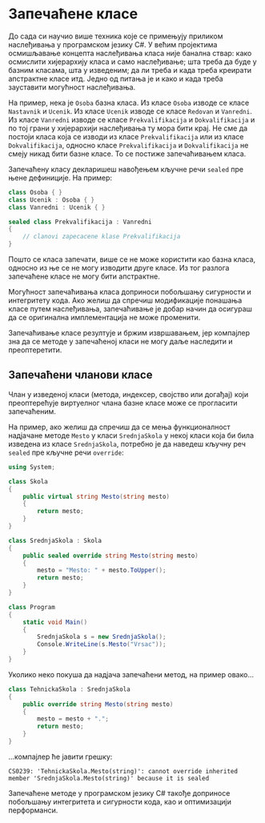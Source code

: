 # Запечаћене класе

До сада си научио више техника које се примењују приликом наслеђивања у
програмском језику C#. У већим пројектима осмишљавање концепта наслеђивања
класа није банална ствар: како осмислити хијерархију класа и само наслеђивање;
шта треба да буде у базним класама, шта у изведеним; да ли треба и када треба
креирати апстрактне класе итд. Једно од питања је и како и када треба
зауставити могућност наслеђивања.

На пример, нека је `Osoba` базна класа. Из класе `Osoba` изводе се класе
`Nastavnik` и `Ucenik`. Из класе `Ucenik` изводе се класе `Redovan` и
`Vanredni`. Из класе `Vanredni` изводе се класе `Prekvalifikacija` и
`Dokvalifikacija` и по тој грани у хијерархији наслеђивања ту мора бити крај. Не
сме да постоји класа која се изводи из класе `Prekvalifikacija` или из класе
`Dokvalifikacija`, односно класе `Prekvalifikacija` и `Dokvalifikacija` не
смеју никад бити базне класе. То се постиже запечаћивањем класа.

Запечаћену класу декларишеш навођењем кључне речи `sealed` пре њене
дефиниције. На пример:

```cs
class Osoba { }
class Ucenik : Osoba { }
class Vanredni : Ucenik { }

sealed class Prekvalifikacija : Vanredni
{
    // clanovi zapecacene klase Prekvalifikacija
}
```

Пошто се класа запечати, више се не може користити као базна класа, односно из
ње се не могу изводити друге класе. Из тог разлога запечаћене класе не могу
бити апстрактне.

Могућност запечаћивања класа доприноси побољшању сигурности и интегритету кода.
Ако желиш да спречиш модификације понашања класе путем наслеђивања,
запечаћивање је добар начин да осигураш да се оригинална имплементација не може
променити.

Запечаћивање класе резултује и бржим извршавањем, јер компајлер зна да се
методе у запечаћеној класи не могу даље наследити и преоптеретити.

## Запечаћени чланови класе

Члан у изведеној класи (метода, индексер, својство или догађај) који
преоптерећује виртуелног члана базне класе може се прогласити запечаћеним.

На пример, ако желиш да спречиш да се мења функционалност надјачане методе
`Mesto` у класи `SrednjaSkola` у некој класи која би била изведена из класе
`SrednjaSkola`, потребно је да наведеш кључну реч `sealed` пре кључне речи
`override`:

```cs
using System;

class Skola
{
    public virtual string Mesto(string mesto)
    {
        return mesto;
    }
}

class SrednjaSkola : Skola
{
    public sealed override string Mesto(string mesto)
    {
        mesto = "Mesto: " + mesto.ToUpper();
        return mesto;
    }
}

class Program
{
    static void Main()
    {
        SrednjaSkola s = new SrednjaSkola();
        Console.WriteLine(s.Mesto("Vrsac"));
    }
}
```

Уколико неко покуша да надјача запечаћени метод, на пример овако...

```cs
class TehnickaSkola : SrednjaSkola
{
    public override string Mesto(string mesto)
    {
        mesto = mesto + ".";
        return mesto;
    }
}
```

...компајлер ће јавити грешку:

```text
CS0239: 'TehnickaSkola.Mesto(string)': cannot override inherited member 'SrednjaSkola.Mesto(string)' because it is sealed
```

Запечаћене методе у програмском језику C# такође доприносе побољшању
интегритета и сигурности кода, као и оптимизацији перформанси.
